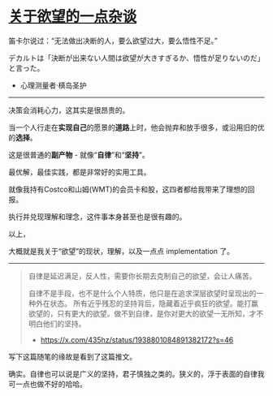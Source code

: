 # [关于欲望的一点杂谈](https://github.com/alterxyz/gitblog/issues/9)

笛卡尔说过：“无法做出决断的人，要么欲望过大，要么悟性不足。”

デカルトは「決断が出来ない人間は欲望が大きすぎるか、悟性が足りないのだ」と言った。

- 心理测量者·槙岛圣护

---

决策会消耗心力，这其实是很昂贵的。

当一个人行走在**实现自己**的愿景的**道路**上时，他会抛弃和放手很多，或沿用旧的优的**选择**。

这是很普通的**副产物** - 就像“**自律**”和“**坚持**”。

最优解，最佳实践，都是非常好的实用工具。

就像我持有Costco和山姆(WMT)的会员卡和股，这四者都给我带来了理想的回报。

执行并兑现理解和理念，这件事本身甚至也是很有趣的。


以上，

大概就是我关于“欲望”的现状，理解，以及一点点 implementation 了。

---

> 自律是延迟满足，反人性，需要你长期去克制自己的欲望，会让人痛苦。
> 
> 自律不是手段，也不是什么个人特质，他只是在追求深层欲望时呈现出的一种外在状态。
所有近乎残忍的坚持背后，隐藏着近乎疯狂的欲望。能打赢欲望的，只有更大的欲望。做不到自律，是你对更大的欲望一无所知，才不明白他们的坚持。
> - https://x.com/435hz/status/1938801084891382172?s=46

写下这篇随笔的缘故是看到了这篇推文。

确实。自律也可以说是广义的坚持，君子慎独之类的。狭义的，浮于表面的自律我可一点也做不好的哈哈。